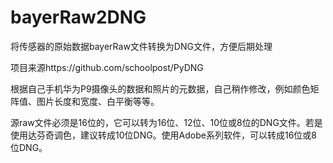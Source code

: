 # bayerRaw2DNG
将传感器的原始数据bayerRaw文件转换为DNG文件，方便后期处理


项目来源https://github.com/schoolpost/PyDNG


根据自己手机华为P9摄像头的数据和照片的元数据，自己稍作修改，例如颜色矩阵值、图片长度和宽度、白平衡等等。


源raw文件必须是16位的，它可以转为16位、12位、10位或8位的DNG文件。若是使用达芬奇调色，建议转成10位DNG。使用Adobe系列软件，可以转成16位或8位DNG。
